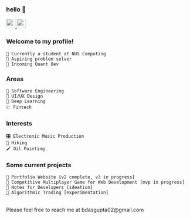 ### hello 👋
<p>
  <a href="https://www.linkedin.com/in/bikramjit-dasgupta/" target="_blank">
    <img src="https://img.shields.io/badge/linkedin-%230077B5.svg?&style=for-the-badge&logo=linkedin&logoColor=white" height=25 />
  </a>
  <a href="https://bikramjit.co">
    <img src="https://img.shields.io/badge/PERSONAL WEBSITE-%23454545.svg?&style=for-the-badge&logo=dev-dot-to&logoColor=white" height=25 />
  </a>
</p>

### Welcome to my profile!
```text
🎒 Currently a student at NUS Computing
🌱 Aspiring problem solver
🔭 Incoming Quant Dev
```

### Areas
```text
📐 Software Engineering
🎨 UI/UX Design
🔭 Deep Learning
💹 Fintech
```
  
### Interests
```text
🎛️ Electronic Music Production
🥾 Hiking
🖌️ Oil Painting
```

### Some current projects
```text
🌱 Portfolio Website [v2 complete, v3 in progress]
🌱 Competitive Multiplayer Game for Web Development [mvp in progress]
🌱 Notes for Developers [ideation]
🤔 Algorithmic Trading [experimentation]
```
<br />
Please feel free to reach me at bdasgupta02@gmail.com
  
<!--
**bdasgupta02/bdasgupta02** is a ✨ _special_ ✨ repository because its `README.md` (this file) appears on your GitHub profile.

Here are some ideas to get you started:

- 🔭 I’m currently working on ...
- 🌱 I’m currently learning ...
- 👯 I’m looking to collaborate on ...
- 🤔 I’m looking for help with ...
- 💬 Ask me about ...
- 📫 How to reach me: ...
- 😄 Pronouns: ...
- ⚡ Fun fact: ...
-->
